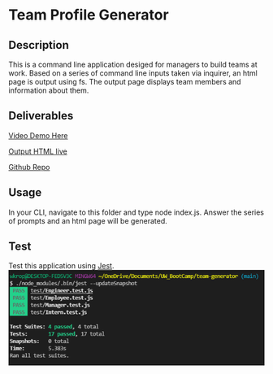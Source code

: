 # Team Profile Generator

## Description

This is a command line application desiged for managers to build teams at work. Based on a series of command line inputs taken via inquirer, an html page is output using fs. The output page displays team members and information about them.

## Deliverables

[Video Demo Here](https://watch.screencastify.com/v/kyGRfJ8J3N7jKRVwrqAk)  

[Output HTML live](https://wkropat.github.io/team-generator/)  

[Github Repo](https://github.com/wkropat/team-generator)  


## Usage

In your CLI, navigate to this folder and type node index.js. Answer the series of prompts and an html page will be generated.

## Test
 Test this application using [Jest](https://jestjs.io/). 
 ![Tests passed!](testsPassed.PNG)
